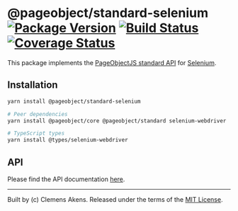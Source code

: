 # @pageobject/standard-selenium [![Package Version][badge-npm-image]][badge-yarn-link] [![Build Status][badge-travis-image]][badge-travis-link] [![Coverage Status][badge-coveralls-image]][badge-coveralls-link]

This package implements the [PageObjectJS standard API][repo-readme-standard] for [Selenium][selenium].

## Installation

```sh
yarn install @pageobject/standard-selenium
```

```sh
# Peer dependencies
yarn install @pageobject/core @pageobject/standard selenium-webdriver
```

```sh
# TypeScript types
yarn install @types/selenium-webdriver
```

## API

Please find the API documentation [here][repo-api-standard-selenium].

---

Built by (c) Clemens Akens. Released under the terms of the [MIT License][repo-license].

[badge-coveralls-image]: https://coveralls.io/repos/github/clebert/pageobject/badge.svg?branch=master
[badge-coveralls-link]: https://coveralls.io/github/clebert/pageobject?branch=master
[badge-npm-image]: https://img.shields.io/npm/v/@pageobject/standard-selenium.svg
[badge-yarn-link]: https://yarnpkg.com/en/package/@pageobject/standard-selenium
[badge-travis-image]: https://travis-ci.org/clebert/pageobject.svg?branch=master
[badge-travis-link]: https://travis-ci.org/clebert/pageobject
[repo-api-standard-selenium]: https://pageobject.js.org/api/standard-selenium/
[repo-license]: https://github.com/clebert/pageobject/blob/master/LICENSE
[repo-readme-standard]: https://github.com/clebert/pageobject/tree/master/@pageobject/standard
[selenium]: http://seleniumhq.github.io/selenium/docs/api/javascript/index.html
